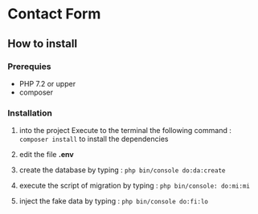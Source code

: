 # Contact Form 



## How to install 

### Prerequies 

- PHP 7.2 or upper 
- composer 

### Installation

1. into the project Execute to the terminal the following command : `composer install` to install the dependencies

2. edit the file **.env**

3. create the database by typing : `php bin/console do:da:create` 

4. execute the script of migration by typing : `php bin/console: do:mi:mi`

5. inject the fake data by typing : `php bin/console do:fi:lo`







